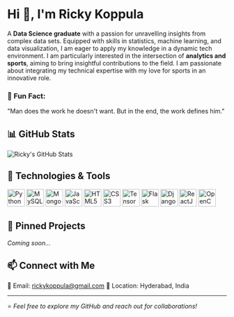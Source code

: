 # Hi 👋, I'm Ricky Koppula

A **Data Science graduate** with a passion for unravelling insights from complex data sets. Equipped with skills in statistics, machine learning, and data visualization, I am eager to apply my knowledge in a dynamic tech environment. I am particularly interested in the intersection of **analytics and sports**, aiming to bring insightful contributions to the field. I am passionate about integrating my technical expertise with my love for sports in an innovative role.

### 🌟 Fun Fact:
"Man does the work he doesn't want. But in the end, the work defines him."

## 📊 GitHub Stats
![Ricky's GitHub Stats](https://github-readme-stats.vercel.app/api?username=your-github-username&show_icons=true&theme=dark)

## 🔧 Technologies & Tools
<p align="left">
  <img src="https://cdn.jsdelivr.net/gh/devicons/devicon/icons/python/python-original.svg" alt="Python" width="40" height="40"/>
  <img src="https://cdn.jsdelivr.net/gh/devicons/devicon/icons/mysql/mysql-original-wordmark.svg" alt="MySQL" width="40" height="40"/>
  <img src="https://cdn.jsdelivr.net/gh/devicons/devicon/icons/mongodb/mongodb-original-wordmark.svg" alt="MongoDB" width="40" height="40"/>
  <img src="https://cdn.jsdelivr.net/gh/devicons/devicon/icons/javascript/javascript-original.svg" alt="JavaScript" width="40" height="40"/>
  <img src="https://cdn.jsdelivr.net/gh/devicons/devicon/icons/html5/html5-original.svg" alt="HTML5" width="40" height="40"/>
  <img src="https://cdn.jsdelivr.net/gh/devicons/devicon/icons/css3/css3-original.svg" alt="CSS3" width="40" height="40"/>
  <img src="https://cdn.jsdelivr.net/gh/devicons/devicon/icons/tensorflow/tensorflow-original.svg" alt="TensorFlow" width="40" height="40"/>
  <img src="https://cdn.jsdelivr.net/gh/devicons/devicon/icons/flask/flask-original-wordmark.svg" alt="Flask" width="40" height="40"/>
  <img src="https://cdn.jsdelivr.net/gh/devicons/devicon/icons/django/django-plain.svg" alt="Django" width="40" height="40"/>
  <img src="https://cdn.jsdelivr.net/gh/devicons/devicon/icons/react/react-original.svg" alt="ReactJS" width="40" height="40"/>
  <img src="https://cdn.jsdelivr.net/gh/devicons/devicon/icons/opencv/opencv-original.svg" alt="OpenCV" width="40" height="40"/>
</p>

## 📌 Pinned Projects
*Coming soon...*

## 📫 Connect with Me
📧 Email: [rickykoppula@gmail.com](mailto:rickykoppula@gmail.com)
📍 Location: Hyderabad, India

---
⭐️ *Feel free to explore my GitHub and reach out for collaborations!*
